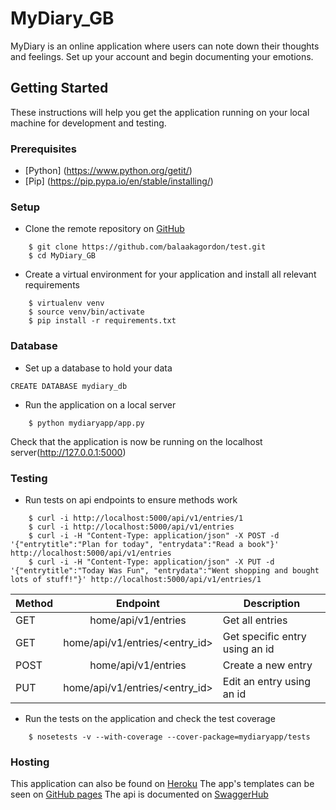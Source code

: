 # MyDiary_GB

MyDiary is an online application where users can note down their thoughts and feelings. Set up your account and begin documenting your emotions.





## Getting Started
These instructions will help you get the application running on your local machine for development and testing.

### Prerequisites
* [Python] (https://www.python.org/getit/)
* [Pip] (https://pip.pypa.io/en/stable/installing/)

### Setup
* Clone the remote repository on [GitHub](https://github.com/new)
```
    $ git clone https://github.com/balaakagordon/test.git
    $ cd MyDiary_GB
```

* Create a virtual environment for your application and install all relevant requirements
```
    $ virtualenv venv
    $ source venv/bin/activate
    $ pip install -r requirements.txt
```

### Database
* Set up a database to hold your data
```
CREATE DATABASE mydiary_db
```

* Run the application on a local server
```
    $ python mydiaryapp/app.py
```
Check that the application is now be running on the localhost server(http://127.0.0.1:5000)

### Testing
* Run tests on api endpoints to ensure methods work
```
    $ curl -i http://localhost:5000/api/v1/entries/1
    $ curl -i http://localhost:5000/api/v1/entries
    $ curl -i -H "Content-Type: application/json" -X POST -d '{"entrytitle":"Plan for today", "entrydata":"Read a book"}' http://localhost:5000/api/v1/entries
    $ curl -i -H "Content-Type: application/json" -X PUT -d '{"entrytitle":"Today Was Fun", "entrydata":"Went shopping and bought lots of stuff!"}' http://localhost:5000/api/v1/entries/1
```

| Method       | Endpoint           | Description  |
| ------------- |:-------------:| -----|
| GET      | home/api/v1/entries | Get all entries
| GET      | home/api/v1/entries/<entry_id>      | Get specific entry using an id |
| POST | home/api/v1/entries      | Create a new entry |
| PUT      | home/api/v1/entries/<entry_id>      | Edit an entry using an id |

* Run the tests on the application and check the test coverage
```
    $ nosetests -v --with-coverage --cover-package=mydiaryapp/tests
```
### Hosting

This application can also be found on [Heroku](https://mydiary-gbalaaka.herokuapp.com/home/api/v1/entries)
The app's templates can be seen on [GitHub pages](https://balaakagordon.github.io/MyDiary_GB/)
The api is documented on [SwaggerHub](virtserver.swaggerhub.com/Andela_Gordon/MyDiary_GB/1)